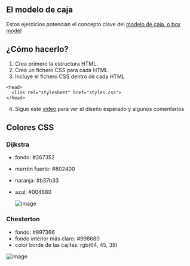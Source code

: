 ## El modelo de caja

Estos ejercicios potencian el concepto clave del [modelo de caja, o box model](https://www.w3schools.com/css/css_boxmodel.asp)

## ¿Cómo hacerlo?

1. Crea primero la estructura HTML.
2. Crea un fichero CSS para cada HTML
3. Incluye el fichero CSS dentro de cada HTML

```
<head>
  <link rel="stylesheet" href="styles.css">
</head>
```

4. Sigue este [vídeo](https://oscarm.tinytake.com/msc/ODcyNDQ3Nl8yMjEyMzQ3OQ) para ver el diseño esperado y algunos comentarios

## Colores CSS

### Dijkstra

- fondo: #267352
- marrón fuerte: #802400
- naranja: #b37b33
- azul: #004680

  ![image](https://github.com/omiras/modelo-caja-pimec/assets/3286458/753aa2a8-e0d6-4e26-a0fc-bd5152adbb35)


### Chesterton

- fondo: #997366
- fondo interior más claro: #998680
- color borde de las cajitas: rgb(64, 45, 38)

![image](https://github.com/omiras/modelo-caja-pimec/assets/3286458/8deead38-ba45-4988-9800-31b86e5adde9)

